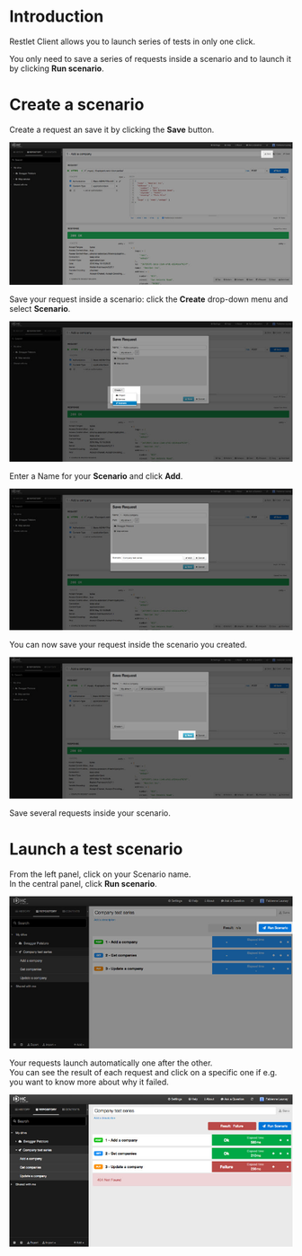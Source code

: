 # Introduction

Restlet Client allows you to launch series of tests in only one click.

You only need to save a series of requests inside a scenario and to launch it by clicking **Run scenario**.

# Create a scenario

Create a request an save it by clicking the **Save** button.

![Save request button](images/save-request-button.jpg "Save request button")

Save your request inside a scenario: click the **Create** drop-down menu and select **Scenario**.

![Create scenario](images/create-scenario.jpg "Create scenario")

Enter a Name for your **Scenario** and click **Add**.

![Add scenario](images/add-scenario.jpg "Add scenario")

You can now save your request inside the scenario you created.

![Save](images/save-request.jpg "Save")

Save several requests inside your scenario.

# Launch a test scenario

From the left panel, click on your Scenario name.  
In the central panel, click **Run scenario**.

![Run scenario](images/run-scenario.jpg "Run scenario")

Your requests launch automatically one after the other.  
You can see the result of each request and click on a specific one if e.g. you want to know more about why it failed.

![Run scenario](images/run-scenario-result.jpg "Run scenario")

